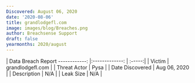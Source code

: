 ```yaml
---
Discovered: August 06, 2020
date: '2020-08-06'
title: grandlodgefl.com
image: images/blog/Breaches.png
author: Breachsense Support
draft: false
yearmonths: 2020/august
---
```



| Data Breach Report
------------:   |:-------------:    | :-----:|
| Victim    | grandlodgefl.com      | 
| Threat Actor    | Pysa      | 
| Date Discovered    | Aug 06, 2020      | 
| Description    | N/A      | 
| Leak Size    | N/A      | 

